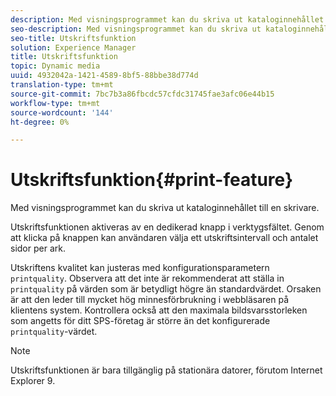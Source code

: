 ```yaml
---
description: Med visningsprogrammet kan du skriva ut kataloginnehållet till en skrivare.
seo-description: Med visningsprogrammet kan du skriva ut kataloginnehållet till en skrivare.
seo-title: Utskriftsfunktion
solution: Experience Manager
title: Utskriftsfunktion
topic: Dynamic media
uuid: 4932042a-1421-4589-8bf5-88bbe38d774d
translation-type: tm+mt
source-git-commit: 7bc7b3a86fbcdc57cfdc31745fae3afc06e44b15
workflow-type: tm+mt
source-wordcount: '144'
ht-degree: 0%

---
```



# Utskriftsfunktion{#print-feature}

Med visningsprogrammet kan du skriva ut kataloginnehållet till en skrivare.

Utskriftsfunktionen aktiveras av en dedikerad knapp i verktygsfältet. Genom att klicka på knappen kan användaren välja ett utskriftsintervall och antalet sidor per ark.

Utskriftens kvalitet kan justeras med konfigurationsparametern `printquality`. Observera att det inte är rekommenderat att ställa in `printquality` på värden som är betydligt högre än standardvärdet. Orsaken är att den leder till mycket hög minnesförbrukning i webbläsaren på klientens system. Kontrollera också att den maximala bildsvarsstorleken som angetts för ditt SPS-företag är större än det konfigurerade `printquality`-värdet.

>[!NOTE]
>
>Utskriftsfunktionen är bara tillgänglig på stationära datorer, förutom Internet Explorer 9.

